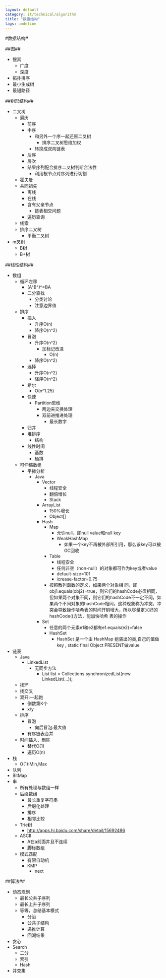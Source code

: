 ```yaml
---
layout: default
category: it/technical/algorithm
title: "数据结构"
tags: undefine
---
```


#数据结构#



##图##
* 搜索
  * 广度
  * 深度
* 拓扑排序
* 最小生成树
* 最短路径



##树形结构##
* 二叉树
  * 遍历
    * 前序
    * 中序
      * 和另外一个序一起还原二叉树
        * 排序二叉树思维加权
      * 转换成双向链表
    * 后序
    * 层次
    * 结果序列配合排序二叉树判断合法性
      * 利用根节点对序列进行切割
  * 霍夫曼
  * 共同祖先
    * 离线
    * 在线
    * 含有父亲节点
      * 链表相交问题
    * 遍历查询
  * 线索
  * 排序二叉树
    * 平衡二叉树 
* m叉树
  * B树
  * B+树



##线性结构##
* 数组
  * 循环左移
    * (A^B^)^=BA
    * 二分查找
      * 分类讨论
      * 注意边界值
  * 排序
    * 插入
      * 升序O(n)
      * 降序O(n^2)
    * 冒泡
      * 升序O(n^2)
        * 加标记改进
          * O(n)
      * 降序O(n^2)
    * 选择
      * 升序O(n^2)
      * 降序O(n^2)
    * 希尔
      * O(n^1.25)
    * 快速
      * Partition思维
        * 两边夹交换处理
        * 双前进推进处理
          * 最长数字
    * 归并
    * 堆排序
      * 结构
    * 线性时间
      * 基数
      * 桶排
  * 可伸缩数组
    * 平摊分析
      * Java
        * Vector
          * 线程安全
          * 翻倍增长
          * Stack
        * ArrayList 
          * 150%增长
          * Object[]
        * Hash
          * Map
            * 允许null，即null value和null key
            * WeakHashMap
              * 如果一个key不再被外部所引用，那么该key可以被GC回收
          * Table
            * 线程安全
            * 任何非空（non-null）的对象都可作为key或者value
            * default-size=101
            * icrease-factor=0.75
          * 按照散列函数的定义，如果两个对象相 同，即obj1.equals(obj2)=true，则它们的hashCode必须相同，但如果两个对象不同，则它们的hashCode不一定不同，如 果两个不同对象的hashCode相同，这种现象称为冲突，冲突会导致操作哈希表的时间开销增大，所以尽量定义好的hashCode()方法，能加快哈希 表的操作
        * Set
          * 任意的两个元素e1和e2都有e1.equals(e2)=false
          * HashSet
            * HashSet 是一个由 HashMap 组装出的类,自己的值做key , static final Object PRESENT做value
* 链表
  * Java
    * LinkedList
      * 无同步方法
        * List list = Collections.synchronizedList(new LinkedList(...));
  * 找环
  * 找交叉
  * 双开:一起跑
    * 倒数第K个
    * x/y
  * 排序
    * 冒泡
      * 向后冒泡:最大值
    * 有序链表合并
  * 时间插入、删除
    * 替代O(1)
    * 遍历O(n)
* 栈
  * O(1):Min,Max
* 队列
* BitMap
* 串
  * 所有处理与数组一样
  * 后缀数组
    * 最长重复字符串
    * 后缀化处理
    * 排序
    * 相邻比较
  * Trie树
    * http://apps.hi.baidu.com/share/detail/15692486
  * ASCII
    * A在a前面并且不连续
    * 脚标数组
  * 模式匹配
    * 有限自动机
    * KMP
      * next



##算法##
* 动态规划
  * 最长公共子序列
  * 最长上升子序列
  * 等等，总结基本模式
    * 分治
    * 公共子结构
    * 递推计算
    * 回溯结果
* 贪心
* Search
  * 二分
  * 索引
  * Hash
* 并查集
